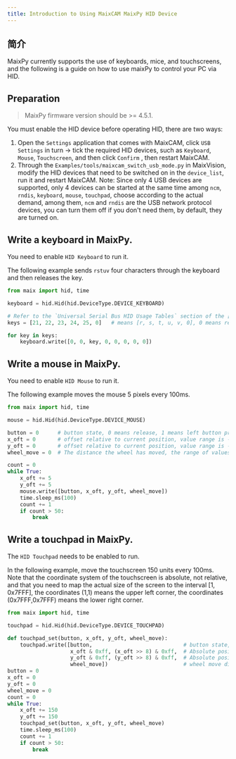 ```yaml
---
title: Introduction to Using MaixCAM MaixPy HID Device
---
```



## 简介

MaixPy currently supports the use of keyboards, mice, and touchscreens, and the following is a guide on how to use maixPy to control your PC via HID.

## Preparation

> MaixPy firmware version should be >= 4.5.1.

You must enable the HID device before operating HID, there are two ways:
1. Open the `Settings` application that comes with MaixCAM, click `USB Settings` in turn -> tick the required HID devices, such as `Keyboard`, `Mouse`, `Touchscreen`, and then click `Confirm` , then restart MaixCAM.
2. Through the `Examples/tools/maixcam_switch_usb_mode.py` in MaixVision, modify the HID devices that need to be switched on in the `device_list`, run it and restart MaixCAM.
Note: Since only 4 USB devices are supported, only 4 devices can be started at the same time among `ncm`, `rndis`, `keyboard`, `mouse`, `touchpad`, choose according to the actual demand, among them, `ncm` and `rndis` are the USB network protocol devices, you can turn them off if you don't need them, by default, they are turned on.

## Write a keyboard in MaixPy.

You need to enable `HID Keyboard` to run it.

The following example sends `rstuv` four characters through the keyboard and then releases the key.

```python
from maix import hid, time

keyboard = hid.Hid(hid.DeviceType.DEVICE_KEYBOARD)

# Refer to the `Universal Serial Bus HID Usage Tables` section of the [USB HID Documentation](https://www.usb.org) for key numbers.
keys = [21, 22, 23, 24, 25, 0]   # means [r, s, t, u, v, 0], 0 means release key.

for key in keys:
    keyboard.write([0, 0, key, 0, 0, 0, 0, 0])

```

## Write a mouse in MaixPy.

You need to enable `HID Mouse` to run it.

The following example moves the mouse 5 pixels every 100ms.

```python
from maix import hid, time

mouse = hid.Hid(hid.DeviceType.DEVICE_MOUSE)

button = 0      # button state, 0 means release, 1 means left button pressed, 2 means right button pressed, 4 means wheel button pressed
x_oft = 0       # offset relative to current position, value range is -127~127
y_oft = 0       # offset relative to current position, value range is -127~127
wheel_move = 0  # The distance the wheel has moved, the range of values is -127~127

count = 0
while True:
    x_oft += 5
    y_oft += 5
    mouse.write([button, x_oft, y_oft, wheel_move])
    time.sleep_ms(100)
    count += 1
    if count > 50:
        break
```

## Write a touchpad in MaixPy.

The `HID Touchpad` needs to be enabled to run.

In the following example, move the touchscreen 150 units every 100ms. Note that the coordinate system of the touchscreen is absolute, not relative, and that you need to map the actual size of the screen to the interval [1, 0x7FFF], the coordinates (1,1) means the upper left corner, the coordinates (0x7FFF,0x7FFF) means the lower right corner.

```python
from maix import hid, time

touchpad = hid.Hid(hid.DeviceType.DEVICE_TOUCHPAD)

def touchpad_set(button, x_oft, y_oft, wheel_move):
    touchpad.write([button,                             # button state, 0 means release, 1 means left button pressed, 2 means right button pressed, 4 means wheel button pressed
                    x_oft & 0xff, (x_oft >> 8) & 0xff,  # Absolute position, the leftmost is 1, the rightmost is 0x7fff, 0 means no operation, the value range is 0 to 0x7fff.
                    y_oft & 0xff, (y_oft >> 8) & 0xff,  # Absolute position, the topmost is 1, the bottom is 0x7fff, 0 means no operation, the value range is 0 to 0x7fff
                    wheel_move])                        # wheel move distance, value range is -127~127
button = 0
x_oft = 0
y_oft = 0
wheel_move = 0
count = 0
while True:
    x_oft += 150
    y_oft += 150
    touchpad_set(button, x_oft, y_oft, wheel_move)
    time.sleep_ms(100)
    count += 1
    if count > 50:
        break
```


